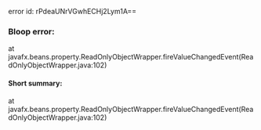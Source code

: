 error id: rPdeaUNrVGwhECHj2Lym1A==
### Bloop error:

at javafx.beans.property.ReadOnlyObjectWrapper.fireValueChangedEvent(ReadOnlyObjectWrapper.java:102)
#### Short summary: 

at javafx.beans.property.ReadOnlyObjectWrapper.fireValueChangedEvent(ReadOnlyObjectWrapper.java:102)
